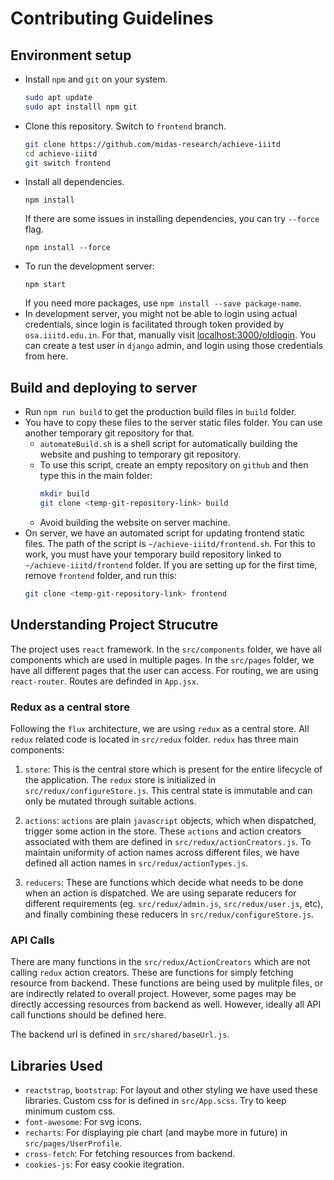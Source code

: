# Contributing Guidelines

## Environment setup

- Install `npm` and `git` on your system.
    ```bash
    sudo apt update
    sudo apt installl npm git
    ```
- Clone this repository. Switch to `frontend` branch.
    ```bash
    git clone https://github.com/midas-research/achieve-iiitd
    cd achieve-iiitd
    git switch frontend
    ```
- Install all dependencies.
    ```
    npm install
    ```
    If there are some issues in installing dependencies, you can try `--force` flag.
    ```
    npm install --force
    ```
- To run the development server:
    ```
    npm start
    ```
    If you need more packages, use `npm install --save package-name`.
- In development server, you might not be able to login using actual credentials, since login is facilitated through token provided by `osa.iiitd.edu.in`. For that, manually visit [localhost:3000/oldlogin](localhost:3000/oldlogin). You can create a test user in `django` admin, and login using those credentials from here.

## Build and deploying to server

- Run `npm run build` to get the production build files in `build` folder.
- You have to copy these files to the server static files folder. You can use another temporary git repository for that.
  - `automateBuild.sh` is a shell script for automatically building the website and pushing to temporary git repository.
  - To use this script, create an empty repository on `github` and then type this in the main folder:
    ```bash
    mkdir build
    git clone <temp-git-repository-link> build
    ```
  - Avoid building the website on server machine.
- On server, we have an automated script for updating frontend static files. The path of the script is `~/achieve-iiitd/frontend.sh`. For this to work, you must have your temporary build repository linked to `~/achieve-iiitd/frontend` folder. If you are setting up for the first time, remove `frontend` folder, and run this:
  ```bash
  git clone <temp-git-repository-link> frontend
  ```

## Understanding Project Strucutre

The project uses `react` framework. In the `src/components` folder, we have all components which are used in multiple pages. In the `src/pages` folder, we have all different pages that the user can access. For routing, we are using `react-router`. Routes are definded in `App.jsx`.

### Redux as a central store

Following the `flux` architecture, we are using `redux` as a central store. All `redux` related code is located in `src/redux` folder. `redux` has three main components:

1. `store`: This is the central store which is present for the entire lifecycle of the application. The `redux` store is initialized in `src/redux/configureStore.js`. This central state is immutable and can only be mutated through suitable actions.

2. `actions`: `actions` are plain `javascript` objects, which when dispatched, trigger some action in the store. These `actions` and action creators associated with them are defined in `src/redux/actionCreators.js`. To maintain uniformity of action names across different files, we have defined all action names in `src/redux/actionTypes.js`.

3. `reducers`: These are functions which decide what needs to be done when an action is dispatched. We are using separate reducers for different requirements (eg. `src/redux/admin.js`, `src/redux/user.js`, etc), and finally combining these reducers in `src/redux/configureStore.js`.

### API Calls

There are many functions in the `src/redux/ActionCreators` which are not calling `redux` action creators. These are functions for simply fetching  resource from backend. These functions are being used by mulitple files, or are indirectly related to overall project. However, some pages may be directly accessing resources from backend as well. However, ideally all API call functions should be defined here.

The backend url is defined in `src/shared/baseUrl.js`.

## Libraries Used

- `reactstrap`, `bootstrap`: For layout and other styling we have used these libraries. Custom css for is defined in `src/App.scss`. Try to keep minimum custom css.
- `font-awesome`: For svg icons.
- `recharts`: For displaying pie chart (and maybe more in future) in `src/pages/UserProfile`.
- `cross-fetch`: For fetching resources from backend.
- `cookies-js`: For easy cookie itegration.